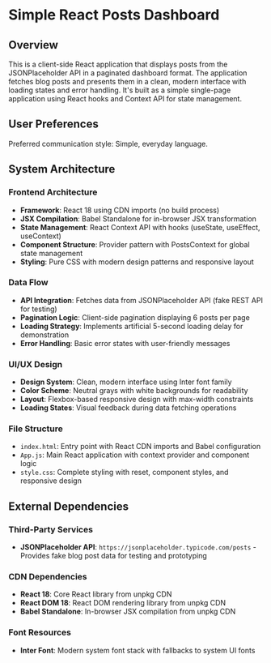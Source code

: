 # Simple React Posts Dashboard

## Overview

This is a client-side React application that displays posts from the JSONPlaceholder API in a paginated dashboard format. The application fetches blog posts and presents them in a clean, modern interface with loading states and error handling. It's built as a simple single-page application using React hooks and Context API for state management.

## User Preferences

Preferred communication style: Simple, everyday language.

## System Architecture

### Frontend Architecture
- **Framework**: React 18 using CDN imports (no build process)
- **JSX Compilation**: Babel Standalone for in-browser JSX transformation
- **State Management**: React Context API with hooks (useState, useEffect, useContext)
- **Component Structure**: Provider pattern with PostsContext for global state management
- **Styling**: Pure CSS with modern design patterns and responsive layout

### Data Flow
- **API Integration**: Fetches data from JSONPlaceholder API (fake REST API for testing)
- **Pagination Logic**: Client-side pagination displaying 6 posts per page
- **Loading Strategy**: Implements artificial 5-second loading delay for demonstration
- **Error Handling**: Basic error states with user-friendly messages

### UI/UX Design
- **Design System**: Clean, modern interface using Inter font family
- **Color Scheme**: Neutral grays with white backgrounds for readability
- **Layout**: Flexbox-based responsive design with max-width constraints
- **Loading States**: Visual feedback during data fetching operations

### File Structure
- `index.html`: Entry point with React CDN imports and Babel configuration
- `App.js`: Main React application with context provider and component logic
- `style.css`: Complete styling with reset, component styles, and responsive design

## External Dependencies

### Third-Party Services
- **JSONPlaceholder API**: `https://jsonplaceholder.typicode.com/posts` - Provides fake blog post data for testing and prototyping

### CDN Dependencies
- **React 18**: Core React library from unpkg CDN
- **React DOM 18**: React DOM rendering library from unpkg CDN  
- **Babel Standalone**: In-browser JSX compilation from unpkg CDN

### Font Resources
- **Inter Font**: Modern system font stack with fallbacks to system UI fonts